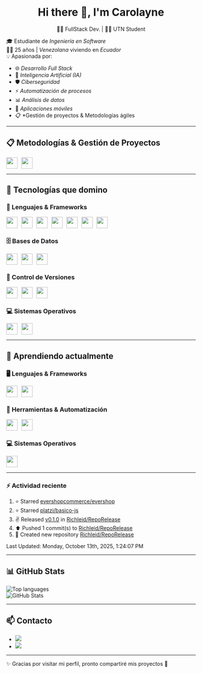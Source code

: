 ## <h1 align='center'>Hi there  👋, I'm Carolayne
<p align='center'>👨‍💻 FullStack Dev. | 👨‍🚀 UTN Student</p>

🎓 Estudiante de *Ingeniería en Software*  
👩‍💻 25 años | *Venezolana* viviendo en *Ecuador*  
💡 Apasionada por:  
- 🌐 *Desarrollo Full Stack*  
- 🤖 *Inteligencia Artificial (IA)*  
- 🛡️ *Ciberseguridad*  
- ⚡ *Automatización de procesos*  
- 📊 *Análisis de datos*  
- 📱 *Aplicaciones móviles*
- 📋 *Gestión de proyectos & Metodologías ágiles

---
## 📋 Metodologías & Gestión de Proyectos

<div style="display: flex; flex-wrap: wrap; gap: 10px;">
  <img style='height: 30px;' src="https://img.shields.io/badge/Scrum-000000?style=for-the-badge&logo=scrum&logoColor=white" />
  <img style='height: 30px;' src="https://img.shields.io/badge/Jira-0052CC?style=for-the-badge&logo=jira&logoColor=white" />
</div>

---
## 🚀 Tecnologías que domino
<h3>🚀 Lenguajes & Frameworks</h3>
<div style="display: flex; flex-wrap: wrap; gap: 10px;">

  <img style='height: 30px;' src="https://img.shields.io/badge/Java-007396?style=for-the-badge&logo=java&logoColor=white" />
  <img style='height: 30px;' src="https://img.shields.io/badge/PrimeFaces-233E70?style=for-the-badge&logo=java&logoColor=white" />
  <img style='height: 30px;' src="https://img.shields.io/badge/JavaScript-F7DF1E?style=for-the-badge&logo=javascript&logoColor=black" />
  <img style='height: 30px;' src="https://img.shields.io/badge/Tailwind_CSS-06B6D4?style=for-the-badge&logo=tailwindcss&logoColor=white" />
  <img style='height: 30px;' src="https://img.shields.io/badge/React-20232A?style=for-the-badge&logo=react&logoColor=61DAFB" />
  <img style='height: 30px;' src="https://img.shields.io/badge/C%23-239120?style=for-the-badge&logo=c-sharp&logoColor=white" />
  <img style='height: 30px;' src="https://img.shields.io/badge/.NET-512BD4?style=for-the-badge&logo=dotnet&logoColor=white" />

</div>
<!-- Bases de datos -->
<h3>🗄️ Bases de Datos</h3>
<div style="display: flex; flex-wrap: wrap; gap: 10px;">
  <img style='height: 30px;' src="https://img.shields.io/badge/SQL-336791?style=for-the-badge&logo=database&logoColor=white" />
  <img style='height: 30px;' src="https://img.shields.io/badge/Oracle-F80000?style=for-the-badge&logo=oracle&logoColor=white" />
  <img style='height: 30px;' src="https://img.shields.io/badge/PostgreSQL-316192?style=for-the-badge&logo=postgresql&logoColor=white" />
</div>
<!-- Control de Versiones -->
<h3>🔧 Control de Versiones</h3>
<div style="display: flex; flex-wrap: wrap; gap: 10px;">
  <img style='height: 30px;' src="https://img.shields.io/badge/Git-F05032?style=for-the-badge&logo=git&logoColor=white" />
  <img style='height: 30px;' src="https://img.shields.io/badge/GitHub-181717?style=for-the-badge&logo=github&logoColor=white" />
  <img style='height: 30px;' src="https://img.shields.io/badge/GitLab-FCA121?style=for-the-badge&logo=gitlab&logoColor=white" />
</div>

<!-- Sistemas Operativos -->
<h3>💻 Sistemas Operativos</h3>
<div style="display: flex; flex-wrap: wrap; gap: 10px;">
  <img style='height: 30px;' src="https://img.shields.io/badge/Linux-FCC624?style=for-the-badge&logo=linux&logoColor=black" />
  <img style='height: 30px;' src="https://img.shields.io/badge/Windows-0078D6?style=for-the-badge&logo=windows&logoColor=white" />
</div>

---
## 🌱 Aprendiendo actualmente

<h3>🖥️ Lenguajes & Frameworks</h3>
<div style="display: flex; flex-wrap: wrap; gap: 10px;">
  <img style='height: 30px;' src="https://img.shields.io/badge/Python-3776AB?style=for-the-badge&logo=python&logoColor=white" />
  <img style='height: 30px;' src="https://img.shields.io/badge/Flutter-02569B?style=for-the-badge&logo=flutter&logoColor=white" />
</div>

<h3>🐳 Herramientas & Automatización</h3>
<div style="display: flex; flex-wrap: wrap; gap: 10px;">
  <img style='height: 30px;' src="https://img.shields.io/badge/Docker-2496ED?style=for-the-badge&logo=docker&logoColor=white" />
  <img style='height: 30px;' src="https://img.shields.io/badge/n8n-FF6D28?style=for-the-badge&logo=n8n&logoColor=white" />
</div>

<h3>💻 Sistemas Operativos</h3>
<div style="display: flex; flex-wrap: wrap; gap: 10px;">
  <img style='height: 30px;' src="https://img.shields.io/badge/Kali_Linux-557C94?style=for-the-badge&logo=kali-linux&logoColor=white" />
</div>

---
### :zap: Actividad reciente
<!--RECENT_ACTIVITY:start-->
1. ⭐ Starred [evershopcommerce/evershop](https://github.com/evershopcommerce/evershop)<br>
2. ⭐ Starred [platzi/basico-js](https://github.com/platzi/basico-js)<br>
3. ✌️ Released [v0.1.0](https://github.com/Richleid/RepoRelease/releases/tag/v0.1.0) in [Richleid/RepoRelease](https://github.com/Richleid/RepoRelease)<br>
4. ⬆️ Pushed 1 commit(s) to [Richleid/RepoRelease](https://github.com/Richleid/RepoRelease)<br>
5. 📔 Created new repository [Richleid/RepoRelease](https://github.com/Richleid/RepoRelease)<br>
<!--RECENT_ACTIVITY:end-->
<!--RECENT_ACTIVITY:last_update-->
Last Updated: Monday, October 13th, 2025, 1:24:07 PM
<!--RECENT_ACTIVITY:last_update_end-->
---

## 📊 GitHub Stats
![Top languages](https://github-readme-stats.vercel.app/api/top-langs/?username=Richleid&layout=compact&theme=radical)  
![GitHub Stats](https://github-readme-stats.vercel.app/api?username=Richleid&show_icons=true&hide_border=true&theme=radical)

---

## 📫 Contacto

<ul align="left">
  <li>
    <a href="mailto:richleidmejia@gmail.com" target="_blank">
      <img src="https://img.shields.io/badge/Gmail-D14836?style=for-the-badge&logo=gmail&logoColor=white" />
    </a>
  </li>
  <li>
    <a href="http://linkedin.com/in/crmejiae" target="_blank">
      <img src="https://img.shields.io/badge/LinkedIn-0077B5?style=for-the-badge&logo=linkedin&logoColor=white" />
    </a>
  </li>
</ul>

---

✨ Gracias por visitar mi perfil, pronto compartiré mis proyectos 🚀
